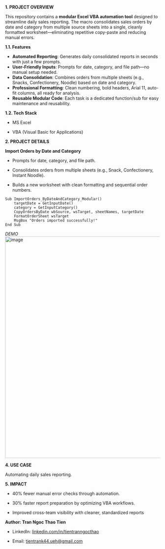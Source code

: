 **1. PROJECT OVERVIEW**

This repository contains a **modular Excel VBA automation tool** designed to streamline daily sales reporting. The macro consolidates sales orders by date and category from multiple source sheets into a single, cleanly formatted worksheet—eliminating repetitive copy-paste and reducing manual errors.

**1.1. Features**

- **Automated Reporting**: Generates daily consolidated reports in seconds with just a few prompts.
- **User-Friendly Inputs**: Prompts for date, category, and file path—no manual setup needed.
- **Data Consolidation**: Combines orders from multiple sheets (e.g., Snacks, Confectionery, Noodle) based on date and category.
- **Professional Formatting**: Clean numbering, bold headers, Arial 11, auto-fit columns, all ready for analysis.
- **Reusable Modular Code**: Each task is a dedicated function/sub for easy maintenance and reusability.

**1.2. Tech Stack**

- MS Excel

- VBA (Visual Basic for Applications)
  

**2. PROJECT DETAILS**

**Import Orders by Date and Category**

- Prompts for date, category, and file path.

- Consolidates orders from multiple sheets (e.g., Snack, Confectionery, Instant Noodle).

- Builds a new worksheet with clean formatting and sequential order numbers.

```
Sub ImportOrders_ByDateAndCategory_Modular()
    targetDate = GetInputDate()
    category = GetInputCategory()
    CopyOrdersByDate wbSource, wsTarget, sheetNames, targetDate
    FormatOrderSheet wsTarget
    MsgBox "Orders imported successfully!"
End Sub
```
_DEMO_
<img width="2738" height="722" alt="image" src="https://github.com/user-attachments/assets/2a21d27c-0172-43f6-96f7-ed1dc4d7721a" />

**4. USE CASE**

Automating daily sales reporting.


**5. IMPACT**

- 40% fewer manual error checks through automation.

- 30% faster report preparation by optimizing VBA workflows.

- Improved cross-team visibility with cleaner, standardized reports

**Author: Tran Ngoc Thao Tien**

- LinkedIn: [linkedin.com/in/tientranngocthao](https://www.linkedin.com/in/tientranngocthao/)

- Email: tientrank44.ueh@gmail.com
